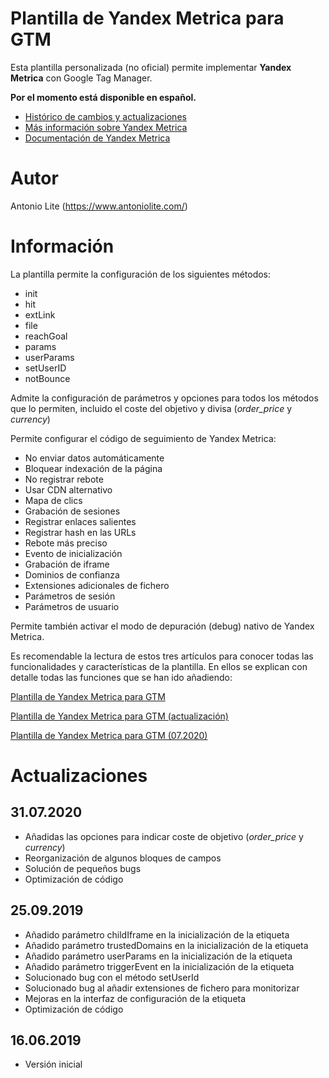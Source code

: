 # Plantilla de Yandex Metrica para GTM

Esta plantilla personalizada (no oficial) permite implementar **Yandex Metrica** con Google Tag Manager.

**Por el momento está disponible en español.**

* [Histórico de cambios y actualizaciones](https://www.antoniolite.com/plantilla-de-yandex-metrica-para-gtm/)
* [Más información sobre Yandex Metrica](https://metrica.yandex.com)
* [Documentación de Yandex Metrica](https://yandex.com/support/metrica/index.html)

# Autor

Antonio Lite (https://www.antoniolite.com/)

# Información

La plantilla permite la configuración de los siguientes métodos:

- init
- hit
- extLink
- file
- reachGoal
- params
- userParams
- setUserID
- notBounce

Admite la configuración de parámetros y opciones para todos los métodos que lo permiten, incluido el coste del objetivo y divisa (_order\_price_ y _currency_)

Permite configurar el código de seguimiento de Yandex Metrica:

- No enviar datos automáticamente
- Bloquear indexación de la página
- No registrar rebote
- Usar CDN alternativo
- Mapa de clics
- Grabación de sesiones
- Registrar enlaces salientes
- Registrar hash en las URLs
- Rebote más preciso
- Evento de inicialización
- Grabación de iframe
- Dominios de confianza
- Extensiones adicionales de fichero
- Parámetros de sesión
- Parámetros de usuario

Permite también activar el modo de depuración (debug) nativo de Yandex Metrica.

Es recomendable la lectura de estos tres artículos para conocer todas las funcionalidades y características de la plantilla. En ellos se explican con detalle todas las funciones que se han ido añadiendo:

[Plantilla de Yandex Metrica para GTM](https://www.antoniolite.com/2019/06/plantilla-de-yandex-metrica-para-gtm/)

[Plantilla de Yandex Metrica para GTM (actualización)](https://www.antoniolite.com/2019/09/plantilla-de-yandex-metrica-para-gtm-actualizacion/)

[Plantilla de Yandex Metrica para GTM (07.2020)](https://www.antoniolite.com/2020/07/plantilla-de-yandex-metrica-para-gtm-07-2020)

# Actualizaciones

## 31.07.2020

* Añadidas las opciones para indicar coste de objetivo (_order\_price_ y _currency_)
* Reorganización de algunos bloques de campos
* Solución de pequeños bugs
* Optimización de código

## 25.09.2019

* Añadido parámetro childIframe en la inicialización de la etiqueta
* Añadido parámetro trustedDomains en la inicialización de la etiqueta
* Añadido parámetro userParams en la inicialización de la etiqueta
* Añadido parámetro triggerEvent en la inicialización de la etiqueta
* Solucionado bug con el método setUserId
* Solucionado bug al añadir extensiones de fichero para monitorizar
* Mejoras en la interfaz de configuración de la etiqueta
* Optimización de código

## 16.06.2019

* Versión inicial

